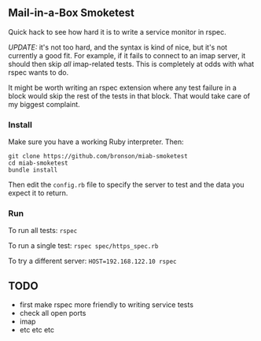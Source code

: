 ## Mail-in-a-Box Smoketest

Quick hack to see how hard it is to write a service monitor in rspec.

_UPDATE:_ it's not too hard, and the syntax is kind of nice, but it's
not currently a good fit.  For example, if it fails to connect to
an imap server, it should then skip *all* imap-related tests.  This is
completely at odds with what rspec wants to do.

It might be worth writing an rspec extension where any test failure
in a block would skip the rest of the tests in that block.  That would
take care of my biggest complaint.


### Install

Make sure you have a working Ruby interpreter.  Then:

```
git clone https://github.com/bronson/miab-smoketest
cd miab-smoketest
bundle install
```

Then edit the `config.rb` file to specify the server to test and
the data you expect it to return.


### Run

To run all tests: `rspec`

To run a single test: `rspec spec/https_spec.rb`

To try a different server: `HOST=192.168.122.10 rspec`


## TODO

* first make rspec more friendly to writing service tests
* check all open ports
* imap
* etc etc etc
